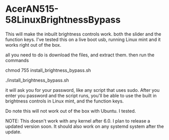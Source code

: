 # AcerAN515-58LinuxBrightnessBypass

This will make the inbuilt brightness controls work. both the slider and the function keys.
I've tested this on a live boot usb, running Linux mint and it works right out of the box.

all you need to do is download the files, and extract them. then run the commands

chmod 755 install_brightness_bypass.sh

./install_brightness_bypass.sh

it will ask you for your password, like any script that uses sudo. After you enter you password and the script runs, you'll be able to use the built in brightness controls in Linux mint, and the function keys.

Do note this will not work out of the box with Ubuntu. I tested.

NOTE: This doesn't work with any kernel after 6.0. I plan to release a updated version soon. It should also work on any systemd system after the update.
